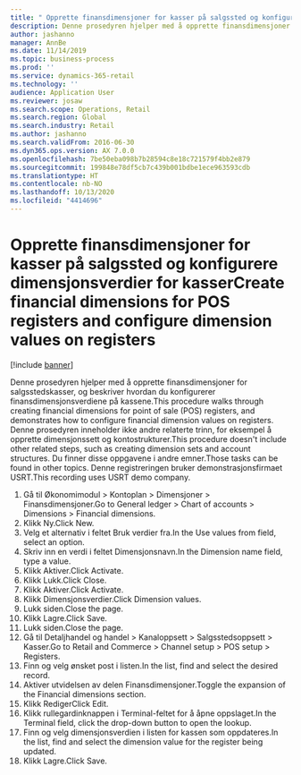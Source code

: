 ```yaml
---
title: " Opprette finansdimensjoner for kasser på salgssted og konfigurere dimensjonsverdier for kasser"
description: Denne prosedyren hjelper med å opprette finansdimensjoner for salgsstedskasser, og beskriver hvordan du konfigurerer finansdimensjonsverdiene på kassene.
author: jashanno
manager: AnnBe
ms.date: 11/14/2019
ms.topic: business-process
ms.prod: ''
ms.service: dynamics-365-retail
ms.technology: ''
audience: Application User
ms.reviewer: josaw
ms.search.scope: Operations, Retail
ms.search.region: Global
ms.search.industry: Retail
ms.author: jashanno
ms.search.validFrom: 2016-06-30
ms.dyn365.ops.version: AX 7.0.0
ms.openlocfilehash: 7be50eba098b7b28594c8e18c721579f4bb2e879
ms.sourcegitcommit: 199848e78df5cb7c439b001bdbe1ece963593cdb
ms.translationtype: HT
ms.contentlocale: nb-NO
ms.lasthandoff: 10/13/2020
ms.locfileid: "4414696"
---
```

# <a name="create-financial-dimensions-for-pos-registers-and-configure-dimension-values-on-registers"></a><span data-ttu-id="e6785-103"> Opprette finansdimensjoner for kasser på salgssted og konfigurere dimensjonsverdier for kasser</span><span class="sxs-lookup"><span data-stu-id="e6785-103">Create financial dimensions for POS registers and configure dimension values on registers</span></span>

[!include [banner](../includes/banner.md)]

<span data-ttu-id="e6785-104">Denne prosedyren hjelper med å opprette finansdimensjoner for salgsstedskasser, og beskriver hvordan du konfigurerer finansdimensjonsverdiene på kassene.</span><span class="sxs-lookup"><span data-stu-id="e6785-104">This procedure walks through creating financial dimensions for point of sale (POS) registers, and demonstrates how to configure financial dimension values on registers.</span></span> <span data-ttu-id="e6785-105">Denne prosedyren inneholder ikke andre relaterte trinn, for eksempel å opprette dimensjonssett og kontostrukturer.</span><span class="sxs-lookup"><span data-stu-id="e6785-105">This procedure doesn't include other related steps, such as creating dimension sets and account structures.</span></span> <span data-ttu-id="e6785-106">Du finner disse oppgavene i andre emner.</span><span class="sxs-lookup"><span data-stu-id="e6785-106">Those tasks can be found in other topics.</span></span> <span data-ttu-id="e6785-107">Denne registreringen bruker demonstrasjonsfirmaet USRT.</span><span class="sxs-lookup"><span data-stu-id="e6785-107">This recording uses USRT demo company.</span></span>

1. <span data-ttu-id="e6785-108">Gå til Økonomimodul > Kontoplan > Dimensjoner > Finansdimensjoner.</span><span class="sxs-lookup"><span data-stu-id="e6785-108">Go to General ledger > Chart of accounts > Dimensions > Financial dimensions.</span></span>
2. <span data-ttu-id="e6785-109">Klikk Ny.</span><span class="sxs-lookup"><span data-stu-id="e6785-109">Click New.</span></span>
3. <span data-ttu-id="e6785-110">Velg et alternativ i feltet Bruk verdier fra.</span><span class="sxs-lookup"><span data-stu-id="e6785-110">In the Use values from field, select an option.</span></span>
4. <span data-ttu-id="e6785-111">Skriv inn en verdi i feltet Dimensjonsnavn.</span><span class="sxs-lookup"><span data-stu-id="e6785-111">In the Dimension name field, type a value.</span></span>
5. <span data-ttu-id="e6785-112">Klikk Aktiver.</span><span class="sxs-lookup"><span data-stu-id="e6785-112">Click Activate.</span></span>
6. <span data-ttu-id="e6785-113">Klikk Lukk.</span><span class="sxs-lookup"><span data-stu-id="e6785-113">Click Close.</span></span>
7. <span data-ttu-id="e6785-114">Klikk Aktiver.</span><span class="sxs-lookup"><span data-stu-id="e6785-114">Click Activate.</span></span>
8. <span data-ttu-id="e6785-115">Klikk Dimensjonsverdier.</span><span class="sxs-lookup"><span data-stu-id="e6785-115">Click Dimension values.</span></span>
9. <span data-ttu-id="e6785-116">Lukk siden.</span><span class="sxs-lookup"><span data-stu-id="e6785-116">Close the page.</span></span>
10. <span data-ttu-id="e6785-117">Klikk Lagre.</span><span class="sxs-lookup"><span data-stu-id="e6785-117">Click Save.</span></span>
11. <span data-ttu-id="e6785-118">Lukk siden.</span><span class="sxs-lookup"><span data-stu-id="e6785-118">Close the page.</span></span>
12. <span data-ttu-id="e6785-119">Gå til Detaljhandel og handel > Kanaloppsett > Salgsstedsoppsett > Kasser.</span><span class="sxs-lookup"><span data-stu-id="e6785-119">Go to Retail and Commerce > Channel setup > POS setup > Registers.</span></span>
13. <span data-ttu-id="e6785-120">Finn og velg ønsket post i listen.</span><span class="sxs-lookup"><span data-stu-id="e6785-120">In the list, find and select the desired record.</span></span>
14. <span data-ttu-id="e6785-121">Aktiver utvidelsen av delen Finansdimensjoner.</span><span class="sxs-lookup"><span data-stu-id="e6785-121">Toggle the expansion of the Financial dimensions section.</span></span>
15. <span data-ttu-id="e6785-122">Klikk Rediger</span><span class="sxs-lookup"><span data-stu-id="e6785-122">Click Edit.</span></span>
16. <span data-ttu-id="e6785-123">Klikk rullegardinknappen i Terminal-feltet for å åpne oppslaget.</span><span class="sxs-lookup"><span data-stu-id="e6785-123">In the Terminal field, click the drop-down button to open the lookup.</span></span>
17. <span data-ttu-id="e6785-124">Finn og velg dimensjonsverdien i listen for kassen som oppdateres.</span><span class="sxs-lookup"><span data-stu-id="e6785-124">In the list, find and select the dimension value for the register being updated.</span></span>
18. <span data-ttu-id="e6785-125">Klikk Lagre.</span><span class="sxs-lookup"><span data-stu-id="e6785-125">Click Save.</span></span>

